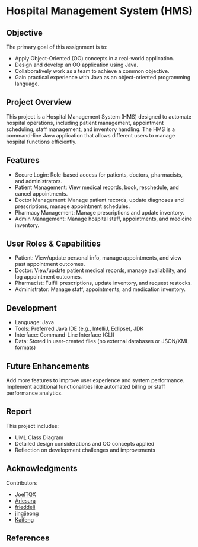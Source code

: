 # Hospital Management System (HMS)
## Objective
The primary goal of this assignment is to:

- Apply Object-Oriented (OO) concepts in a real-world application.
- Design and develop an OO application using Java.
- Collaboratively work as a team to achieve a common objective.
- Gain practical experience with Java as an object-oriented programming language.
  
## Project Overview
This project is a Hospital Management System (HMS) designed to automate hospital operations, including patient management, appointment scheduling, staff management, and inventory handling. The HMS is a command-line Java application that allows different users to manage hospital functions efficiently.

## Features
- Secure Login: Role-based access for patients, doctors, pharmacists, and administrators.
- Patient Management: View medical records, book, reschedule, and cancel appointments.
- Doctor Management: Manage patient records, update diagnoses and prescriptions, manage appointment schedules.
- Pharmacy Management: Manage prescriptions and update inventory.
- Admin Management: Manage hospital staff, appointments, and medicine inventory.
  
## User Roles & Capabilities
- Patient: View/update personal info, manage appointments, and view past appointment outcomes.
- Doctor: View/update patient medical records, manage availability, and log appointment outcomes.
- Pharmacist: Fulfill prescriptions, update inventory, and request restocks.
- Administrator: Manage staff, appointments, and medication inventory.
  
## Development
- Language: Java
- Tools: Preferred Java IDE (e.g., IntelliJ, Eclipse), JDK
- Interface: Command-Line Interface (CLI)
- Data: Stored in user-created files (no external databases or JSON/XML formats)

## Future Enhancements
Add more features to improve user experience and system performance.
Implement additional functionalities like automated billing or staff performance analytics.

## Report
This project includes:

- UML Class Diagram
- Detailed design considerations and OO concepts applied
- Reflection on development challenges and improvements

## Acknowledgments
Contributors
- <a href="https://example.com" target="_blank">JoelTQX</a>
- <a href="https://example.com" target="_blank">Ariesura</a>
- <a href="https://example.com" target="_blank">frieddeli</a>
- <a href="https://example.com" target="_blank">jingjieong</a>
- <a href="https://example.com" target="_blank">Kaifeng</a>

## References
